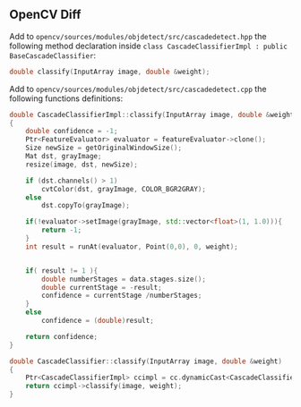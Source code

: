 ## OpenCV Diff ##

Add to `opencv/sources/modules/objdetect/src/cascadedetect.hpp` the following method declaration inside `class CascadeClassifierImpl : public BaseCascadeClassifier`:

```C++
double classify(InputArray image, double &weight);
```

Add to `opencv/sources/modules/objdetect/src/cascadedetect.cpp` the following functions definitions:

```C++
double CascadeClassifierImpl::classify(InputArray image, double &weight)
{
    double confidence = -1;
    Ptr<FeatureEvaluator> evaluator = featureEvaluator->clone();
    Size newSize = getOriginalWindowSize();
    Mat dst, grayImage;
    resize(image, dst, newSize);

    if (dst.channels() > 1)
        cvtColor(dst, grayImage, COLOR_BGR2GRAY);
    else
        dst.copyTo(grayImage);

    if(!evaluator->setImage(grayImage, std::vector<float>(1, 1.0))){
        return -1;
    }
    int result = runAt(evaluator, Point(0,0), 0, weight);


    if( result != 1 ){
        double numberStages = data.stages.size();
        double currentStage = -result;
        confidence = currentStage /numberStages;
    }
    else 
        confidence = (double)result;

    return confidence;
}

double CascadeClassifier::classify(InputArray image, double &weight)
{
    Ptr<CascadeClassifierImpl> ccimpl = cc.dynamicCast<CascadeClassifierImpl>();
    return ccimpl->classify(image, weight);
}
```
